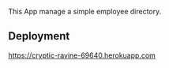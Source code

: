 This App manage a simple employee directory. 

## Deployment

https://cryptic-ravine-69640.herokuapp.com
